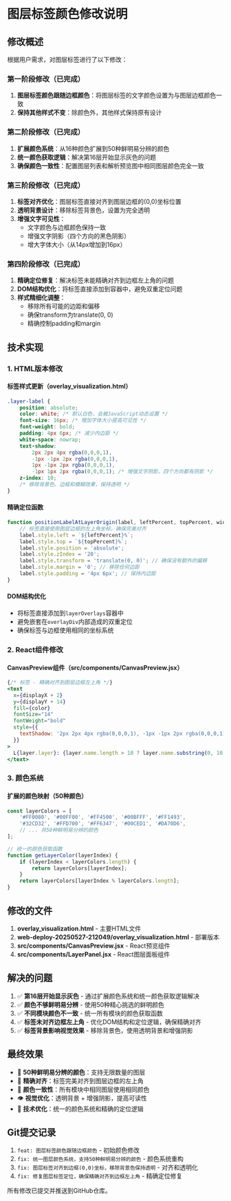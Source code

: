 # 图层标签颜色修改说明

## 修改概述

根据用户需求，对图层标签进行了以下修改：

### 第一阶段修改（已完成）
1. **图层标签颜色跟随边框颜色**：将图层标签的文字颜色设置为与图层边框颜色一致
2. **保持其他样式不变**：除颜色外，其他样式保持原有设计

### 第二阶段修改（已完成）
1. **扩展颜色系统**：从16种颜色扩展到50种鲜明易分辨的颜色
2. **统一颜色获取逻辑**：解决第16层开始显示灰色的问题
3. **确保颜色一致性**：配置图层列表和解析预览图中相同图层颜色完全一致

### 第三阶段修改（已完成）
1. **标签对齐优化**：图层标签直接对齐到图层边框的(0,0)坐标位置
2. **透明背景设计**：移除标签背景色，设置为完全透明
3. **增强文字可见性**：
   - 文字颜色与边框颜色保持一致
   - 增强文字阴影（四个方向的黑色阴影）
   - 增大字体大小（从14px增加到16px）

### 第四阶段修改（已完成）
1. **精确定位修复**：解决标签未能精确对齐到边框左上角的问题
2. **DOM结构优化**：将标签直接添加到容器中，避免双重定位问题
3. **样式精细化调整**：
   - 移除所有可能的边距和偏移
   - 确保transform为translate(0, 0)
   - 精确控制padding和margin

## 技术实现

### 1. HTML版本修改

#### 标签样式更新（overlay_visualization.html）
```css
.layer-label {
    position: absolute;
    color: white; /* 默认白色，会被JavaScript动态设置 */
    font-size: 16px; /* 增加字体大小提高可见性 */
    font-weight: bold;
    padding: 4px 6px; /* 减少内边距 */
    white-space: nowrap;
    text-shadow: 
        2px 2px 4px rgba(0,0,0,1), 
        -1px -1px 2px rgba(0,0,0,1),
        1px -1px 2px rgba(0,0,0,1),
        -1px 1px 2px rgba(0,0,0,1); /* 增强文字阴影，四个方向都有阴影 */
    z-index: 10;
    /* 移除背景色、边框和模糊效果，保持透明 */
}
```

#### 精确定位函数
```javascript
function positionLabelAtLayerOrigin(label, leftPercent, topPercent, widthPercent, heightPercent) {
    // 标签直接使用图层边框的左上角坐标，确保完美对齐
    label.style.left = `${leftPercent}%`;
    label.style.top = `${topPercent}%`;
    label.style.position = 'absolute';
    label.style.zIndex = '20';
    label.style.transform = 'translate(0, 0)'; // 确保没有额外的偏移
    label.style.margin = '0'; // 移除任何边距
    label.style.padding = '4px 6px'; // 保持内边距
}
```

#### DOM结构优化
- 将标签直接添加到`layerOverlays`容器中
- 避免嵌套在`overlayDiv`内部造成的双重定位
- 确保标签与边框使用相同的坐标系统

### 2. React组件修改

#### CanvasPreview组件（src/components/CanvasPreview.jsx）
```jsx
{/* 标签 - 精确对齐到图层边框左上角 */}
<text
  x={displayX + 2}
  y={displayY + 14}
  fill={color}
  fontSize="14"
  fontWeight="bold"
  style={{
    textShadow: '2px 2px 4px rgba(0,0,0,1), -1px -1px 2px rgba(0,0,0,1), 1px -1px 2px rgba(0,0,0,1), -1px 1px 2px rgba(0,0,0,1)'
  }}
>
  L{layer.layer}: {layer.name.length > 10 ? layer.name.substring(0, 10) + '...' : layer.name}
</text>
```

### 3. 颜色系统

#### 扩展的颜色映射（50种颜色）
```javascript
const layerColors = [
    '#FF0080', '#00FF00', '#FF4500', '#00BFFF', '#FF1493',
    '#32CD32', '#FFD700', '#FF6347', '#00CED1', '#DA70D6',
    // ... 共50种鲜明易分辨的颜色
];

// 统一的颜色获取函数
function getLayerColor(layerIndex) {
    if (layerIndex < layerColors.length) {
        return layerColors[layerIndex];
    }
    return layerColors[layerIndex % layerColors.length];
}
```

## 修改的文件

1. **overlay_visualization.html** - 主要HTML文件
2. **web-deploy-20250527-212049/overlay_visualization.html** - 部署版本
3. **src/components/CanvasPreview.jsx** - React预览组件
4. **src/components/LayerPanel.jsx** - React图层面板组件

## 解决的问题

1. ✅ **第16层开始显示灰色** - 通过扩展颜色系统和统一颜色获取逻辑解决
2. ✅ **颜色不够鲜明易分辨** - 使用50种精心挑选的鲜明颜色
3. ✅ **不同模块颜色不一致** - 统一所有模块的颜色获取函数
4. ✅ **标签未对齐边框左上角** - 优化DOM结构和定位逻辑，确保精确对齐
5. ✅ **标签背景影响视觉效果** - 移除背景色，使用透明背景和增强阴影

## 最终效果

- 🎨 **50种鲜明易分辨的颜色**：支持无限数量的图层
- 🎯 **精确对齐**：标签完美对齐到图层边框的左上角
- 🌈 **颜色一致性**：所有模块中相同图层使用相同颜色
- 👁️ **视觉优化**：透明背景 + 增强阴影，提高可读性
- 🔧 **技术优化**：统一的颜色系统和精确的定位逻辑

## Git提交记录

1. `feat: 图层标签颜色跟随边框颜色` - 初始颜色修改
2. `fix: 统一图层颜色系统，支持50种鲜明易分辨的颜色` - 颜色系统重构
3. `fix: 图层标签对齐到边框(0,0)坐标，移除背景色保持透明` - 对齐和透明化
4. `fix: 修复图层标签定位，确保精确对齐到边框左上角` - 精确定位修复

所有修改已提交并推送到GitHub仓库。 